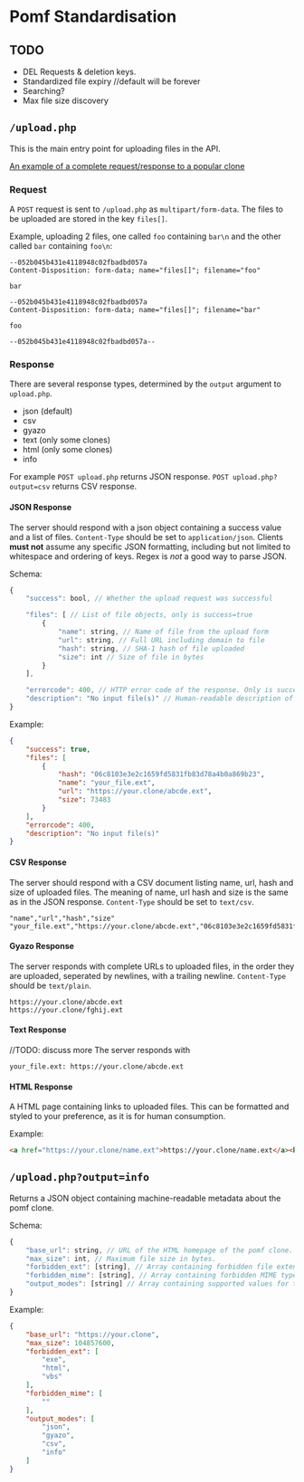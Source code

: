 Pomf Standardisation
====================

## TODO

- DEL Requests & deletion keys.
- Standardized file expiry //default will be forever
- Searching?
- Max file size discovery

## `/upload.php`
This is the main entry point for uploading files in the API.

[An example of a complete request/response to a popular clone](https://aww.moe/p6low0.png)

### Request
A `POST` request is sent to `/upload.php` as `multipart/form-data`. The files to be uploaded are stored in the key `files[]`.

Example, uploading 2 files, one called `foo` containing `bar\n` and the other called `bar` containing `foo\n`:
```
--052b045b431e4118948c02fbadbd057a
Content-Disposition: form-data; name="files[]"; filename="foo"

bar

--052b045b431e4118948c02fbadbd057a
Content-Disposition: form-data; name="files[]"; filename="bar"

foo

--052b045b431e4118948c02fbadbd057a--
```

### Response
There are several response types, determined by the `output` argument to `upload.php`.
- json (default)
- csv
- gyazo
- text (only some clones)
- html (only some clones)
- info

For example `POST upload.php` returns JSON response. `POST upload.php?output=csv` returns CSV response.

#### JSON Response
The server should respond with a json object containing a success value and a list of files. `Content-Type` should be set to `application/json`. Clients **must not** assume any specific JSON formatting, including but not limited to whitespace and ordering of keys. Regex is *not* a good way to parse JSON.

Schema:
```js
{
    "success": bool, // Whether the upload request was successful

    "files": [ // List of file objects, only is success=true
        {
            "name": string, // Name of file from the upload form
            "url": string, // Full URL including domain to file
            "hash": string, // SHA-1 hash of file uploaded
            "size": int // Size of file in bytes
        }
    ],

    "errorcode": 400, // HTTP error code of the response. Only is success=false
    "description": "No input file(s)" // Human-readable description of the error. Only if success=false
}
```

Example:
```json
{
    "success": true,
    "files": [
        {
            "hash": "06c8103e3e2c1659fd5831fb83d78a4b0a869b23",
            "name": "your_file.ext",
            "url": "https://your.clone/abcde.ext",
            "size": 73483
        }
    ],
    "errorcode": 400,
    "description": "No input file(s)"
}
```

#### CSV Response
The server should respond with a CSV document listing name, url, hash and size of uploaded files. The meaning of name, url hash and size is the same as in the JSON response. `Content-Type` should be set to `text/csv`.

```csv
"name","url","hash","size"
"your_file.ext","https://your.clone/abcde.ext","06c8103e3e2c1659fd5831fb83d78a4b0a869b23","73483"
```

#### Gyazo Response
The server responds with complete URLs to uploaded files, in the order they are uploaded, seperated by newlines, with a trailing newline. `Content-Type` should be `text/plain`.
```text
https://your.clone/abcde.ext
https://your.clone/fghij.ext
```

#### Text Response
//TODO: discuss more
The server responds with 
```text
your_file.ext: https://your.clone/abcde.ext
```

#### HTML Response
A HTML page containing links to uploaded files. This can be formatted and styled to your preference, as it is for human consumption.

Example:
```html
<a href="https://your.clone/name.ext">https://your.clone/name.ext</a><br>
```

## `/upload.php?output=info`
Returns a JSON object containing machine-readable metadata about the pomf clone.

Schema:
```js
{
    "base_url": string, // URL of the HTML homepage of the pomf clone.
    "max_size": int, // Maximum file size in bytes.
    "forbidden_ext": [string], // Array containing forbidden file extensions, without dot.
    "forbidden_mime": [string], // Array containing forbidden MIME types.
    "output_modes": [string] // Array containing supported values for the output argument on upload.php.
}
```

Example:
```json
{
    "base_url": "https://your.clone",
    "max_size": 104857600,
    "forbidden_ext": [
        "exe",
        "html",
        "vbs"
    ],
    "forbidden_mime": [
        ""
    ],
    "output_modes": [
        "json",
        "gyazo",
        "csv",
        "info"
    ]
}
```
